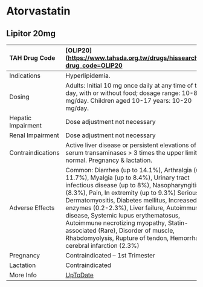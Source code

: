 # Atorvastatin

## Lipitor 20mg

| TAH Drug Code      | [OLIP20](https://www.tahsda.org.tw/drugs/hissearch.php?drug_code=OLIP20                                                                                                                                                                                                                                                                                                                                                                                                                         |
|:-------------------|:------------------------------------------------------------------------------------------------------------------------------------------------------------------------------------------------------------------------------------------------------------------------------------------------------------------------------------------------------------------------------------------------------------------------------------------------------------------------------------------------|
| Indications        | Hyperlipidemia.                                                                                                                                                                                                                                                                                                                                                                                                                                                                                 |
| Dosing             | Adults: Initial 10 mg once daily at any time of the day, with or without food; dosage range: 10-80 mg/day. Children aged 10-17 years: 10-20 mg/day.                                                                                                                                                                                                                                                                                                                                             |
| Hepatic Impairment | Dose adjustment not necessary                                                                                                                                                                                                                                                                                                                                                                                                                                                                   |
| Renal Impairment   | Dose adjustment not necessary                                                                                                                                                                                                                                                                                                                                                                                                                                                                   |
| Contraindications  | Active liver disease or persistent elevations of serum transaminases > 3 times the upper limit of normal. Pregnancy & lactation.                                                                                                                                                                                                                                                                                                                                                                |
| Adverse Effects    | Common: Diarrhea (up to 14.1%), Arthralgia (up to 11.7%), Myalgia (up to 8.4%), Urinary tract infectious disease (up to 8%), Nasopharyngitis (8.3%), Pain, In extremity (up to 9.3%) Serious: Dermatomyositis, Diabetes mellitus, Increased liver enzymes (0.2-2.3%), Liver failure, Autoimmune disease, Systemic lupus erythematosus, Autoimmune necrotizing myopathy, Statin-associated (Rare), Disorder of muscle, Rhabdomyolysis, Rupture of tendon, Hemorrhagic cerebral infarction (2.3%) |
| Pregnancy          | Contraindicated – 1st Trimester                                                                                                                                                                                                                                                                                                                                                                                                                                                                 |
| Lactation          | Contraindicated                                                                                                                                                                                                                                                                                                                                                                                                                                                                                 |
| More Info          | [UpToDate](https://www.uptodate.com/contents/atorvastatin-drug-information)                                                                                                                                                                                                                                                                                                                                                                                                                     |

